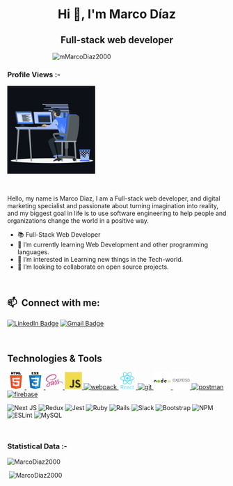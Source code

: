 <h1 align="center">Hi 👋, I'm Marco Díaz</h1>
<h2 align="center">Full-stack web developer</h2>
<p><img align="right" src="./" alt="mMarcoDiaz2000" width="400"/></p>

<br>

<p align="right"> <h3>Profile Views :-</h3> <img width="40%" src="./animation.gif" alt="animation" /> 
  </p>

<br>


Hello, my name is Marco Diaz, I am a Full-stack web developer, and digital marketing specialist and passionate about turning imagination into reality, and my biggest goal in life is to use software engineering to help people and organizations change the world in a positive way.

- 📚 Full-Stack Web Developer
- 🌱 I’m currently learning Web Development and other programming languages.
- 👀 I’m interested in Learning new things in the Tech-world.
- 💞️ I’m looking to collaborate on open source projects.

<br>

## 📫 &nbsp;Connect with me:

[![LinkedIn Badge](https://img.shields.io/badge/-Marco_Díaz-blue?style=flat-square&logo=Linkedin&logoColor=white&link=https://www.linkedin.com/in/marco-diaz-0876a7268/)](https://www.linkedin.com/in/https://www.linkedin.com/in/marco-diaz-0876a7268/)
[![Gmail Badge](https://img.shields.io/badge/-md.marcodiaz2000@gmail.com-red?style=flat-square&logo=Gmail&logoColor=white)](mailto:md.marcodiaz2000@gmail.com)

<br>

## Technologies & Tools

<p align="left">
    <a href="https://www.w3.org/html/" target="_blank"> <img src="https://raw.githubusercontent.com/devicons/devicon/master/icons/html5/html5-original-wordmark.svg" alt="html5" width="40" height="40"/> </a>
    <a href="https://www.w3schools.com/css/" target="_blank"> <img src="https://raw.githubusercontent.com/devicons/devicon/master/icons/css3/css3-original-wordmark.svg" alt="css3" width="40" height="40"/> </a>
<a href="https://sass-lang.com" target="_blank"> <img src="https://raw.githubusercontent.com/devicons/devicon/master/icons/sass/sass-original.svg" alt="sass" width="40" height="40"/> </a>
    <a href="https://developer.mozilla.org/en-US/docs/Web/JavaScript" target="_blank"> <img src="https://raw.githubusercontent.com/devicons/devicon/master/icons/javascript/javascript-original.svg" alt="javascript" width="40" height="40"/> </a>
<a href="https://webpack.js.org/" target="_blank"> <img src="https://www.vectorlogo.zone/logos/js_webpack/js_webpack-icon.svg" alt="webpack" width="40" height="40"/> </a>
<a href="https://reactjs.org/" target="_blank"> <img src="https://raw.githubusercontent.com/devicons/devicon/master/icons/react/react-original-wordmark.svg" alt="react" width="40" height="40"/> </a>
<a href="https://git-scm.com/" target="_blank"> <img src="https://www.vectorlogo.zone/logos/git-scm/git-scm-icon.svg" alt="git" width="40" height="40"/> </a>
 <a href="https://nodejs.org" target="_blank"> <img src="https://raw.githubusercontent.com/devicons/devicon/master/icons/nodejs/nodejs-original-wordmark.svg" alt="nodejs" width="40" height="40"/> </a>
    <a href="https://expressjs.com" target="_blank"> <img src="https://raw.githubusercontent.com/devicons/devicon/master/icons/express/express-original-wordmark.svg" alt="express" width="40" height="40"/> </a>
<a href="https://www.postman.com/" target="_blank"> <img src="https://www.vectorlogo.zone/logos/getpostman/getpostman-icon.svg" alt="postman" width="40" height="40"/> </a>
 <a href="https://firebase.google.com/" target="_blank"> <img src="https://www.vectorlogo.zone/logos/firebase/firebase-icon.svg" alt="firebase" width="40" height="40"/> </a>
    </p>
 
 
![Next JS](https://img.shields.io/badge/Next-black?style=for-the-badge&logo=next.js&logoColor=white)
![Redux](https://img.shields.io/badge/redux-%23593d88.svg?style=for-the-badge&logo=redux&logoColor=white)
![Jest](https://img.shields.io/badge/-jest-%23C21325?style=for-the-badge&logo=jest&logoColor=white)
![Ruby](https://img.shields.io/badge/ruby-%23CC342D.svg?style=for-the-badge&logo=ruby&logoColor=white)
![Rails](https://img.shields.io/badge/rails-%23CC0000.svg?style=for-the-badge&logo=ruby-on-rails&logoColor=white)
![Slack](https://img.shields.io/badge/Slack-4A154B?style=for-the-badge&logo=slack&logoColor=white)
![Bootstrap](https://img.shields.io/badge/bootstrap-%23563D7C.svg?style=for-the-badge&logo=bootstrap&logoColor=white)
![NPM](https://img.shields.io/badge/NPM-%23000000.svg?style=for-the-badge&logo=npm&logoColor=white)
![ESLint](https://img.shields.io/badge/ESLint-4B3263?style=for-the-badge&logo=eslint&logoColor=white)
![MySQL](https://img.shields.io/badge/mysql-%2300f.svg?style=for-the-badge&logo=mysql&logoColor=white)


<br>

<h3>Statistical Data :-</h3>
<p><p><img
    src="https://github-readme-stats.vercel.app/api/top-langs?username=MarcoDiaz2000&show_icons=true&locale=en&bg_color=0d1117&text_color=ffffff&layout=compact"
    alt="MarcoDiaz2000" 
    bg_color=#808080/></p>


<p>&nbsp;<img src="https://github-readme-stats.vercel.app/api?username=MarcoDiaz2000&show_icons=true&locale=en&bg_color=0d1117&text_color=ffffff&repo=convoychat"
    alt="MarcoDiaz2000" /></p>


<!-- <p><img src="https://github-readme-streak-stats.herokuapp.com/?user=Adam-pw&theme=dark&background=0d1117&date_format=M%20j%5B%2C%20Y%5D" alt="MarcoDiaz2000 /></p></p> -->

<!-- <br>
<h3>Trophies :-</h3>
<p align="left"> <a href="https://github.com/MarcoDiaz2000/github-profile-trophy"><img
      src="https://github-profile-trophy.vercel.app/?username=MarcoDiaz2000&bg_color=0d1117&text_color=ffffff" alt="MarcoDiaz2000" /></a> </p> -->